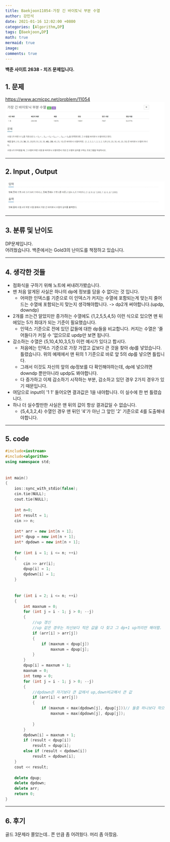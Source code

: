 ```yaml
---
title: Baekjoon11054-가장 긴 바이토닉 부분 수열
author: 강민석
date: 2021-01-16 12:02:00 +0800
categories: [Algorithm,DP]
tags: [Baekjoon,DP]
math: true
mermaid: true
image: 
comments: true
---
```


**백준 사이트 2638 - 치즈 문제입니다.**

## 1. 문제
<https://www.acmicpc.net/problem/11054>
![](/assets/img/sample/Baekjoon/11054/Problem.JPG)

-----  

## 2. Input , Output
![](/assets/img/sample/Baekjoon/11054/input.JPG)

-----  

## 3. 분류 및 난이도

DP문제입니다.  
어려웠습니다.
백준에서는 Gold3의 난이도를 책정하고 있습니다.  

-----  

## 4. 생각한 것들

- 점화식을 구하기 위해 노트에 써내려가봤습니다.
- 맨 처음 알게된 사실은 하나의 dp에 정보를 담을 수 없다는 것 입니다.
    + 어떠한 인덱스를 기준으로 이 인덱스가 커지는 수열에 포함되는게 맞는지 줄어드는 수열에 포함되는지 맞는지 생각해야합니다. -> dp2개 써야합니다.(updp, downdp)
- 2개를 쓰는건 알았지만 증가하는 수열에도 {1,2,5,5,4,5} 이런 식으로 있으면 맨 뒤에있는 5가 최대가 되는 기준이 필요했습니다.
    + 인덱스 기준으로 전에 있던 값들에 대한 dp들을 비교합니다. 커지는 수열은 '줄어들다가 커질 수 '없으므로 updp만 보면 됩니다.
- 감소하는 수열은 {5,10,4,10,3,5,1} 이런 예시가 있다고 합시다.
    + 처음에는 인덱스 기준으로 가장 가깝고 값보다 큰 것을 찾아 dp를 넣었습니다. 틀렸습니다. 위의 예제에서 맨 뒤의 1 기준으로 바로 앞 5의 dp를 넣으면 틀립니다.
    + 그래서 이것도 자신의 앞의 dp정보를 다 확인해야하는데, dp에 넣으려면 downdp 뿐만아니라 updp도 봐야합니다. 
    + 다 증가하고 이제 감소하기 시작하는 부분, 감소하고 있던 경우 2가지 경우가 있기 때문입니다.
- 여담으로 input이 '1 1' 들어오면 결과값은 1을 내야합니다. 이 실수에 한 번 틀렸습니다.
- 하나 더 실수할만한 사실은 맨 뒤의 값이 항상 결과값일 수 없습니다.
    + {5,4,3,2,4} 수열인 경우 맨 뒤인 '4'가 아닌 그 앞인 '2' 기준으로 4를 도출해내야합니다.


-----  

## 5. code

```c++
#include<iostream>
#include<algorithm>
using namespace std;


int main()
{
	ios::sync_with_stdio(false);
	cin.tie(NULL);
	cout.tie(NULL);

	int n=0;
	int result = 1;
	cin >> n;

	int* arr = new int[n + 1];
	int* dpup = new int[n + 1];
	int* dpdown = new int[n + 1];

	for (int i = 1; i <= n; ++i)
	{
		cin >> arr[i];
		dpup[i] = 1;
		dpdown[i] = 1;
	}
	
	
	for (int i = 2; i <= n; ++i)
	{
		int maxnum = 0;
		for (int j = i - 1; j > 0; --j)
		{
			//up 갱신
			//up 같은 경우는 자신보다 작은 값을 다 찾고 그 dp+1 up끼리만 해야함. 
			if (arr[i] > arr[j])
			{
				if (maxnum < dpup[j])
					maxnum = dpup[j];
			}
		}
		dpup[i] = maxnum + 1;
		maxnum = 0;
		int temp = 0;
		for (int j = i - 1; j > 0; --j)
		{
			//dpdown은 자기보다 큰 값에서 up,down비교해서 큰 값
			if (arr[i] < arr[j])
			{
				if (maxnum < max(dpdown[j], dpup[j]))// 둘중 하나보다 작으면
					maxnum = max(dpdown[j], dpup[j]);
					
			}
		}
		dpdown[i] = maxnum + 1;
		if (result < dpup[i])
			result = dpup[i];
		else if (result < dpdown[i])
			result = dpdown[i];
	}
	cout << result;
	
    delete dpup;
    delete dpdown;
    delete arr;
	return 0;
}
```
-----

## 6. 후기
골드 3문제라 쫄았는데..
쫀 만큼 좀 어려웠다. 머리 좀 아팠음.







 